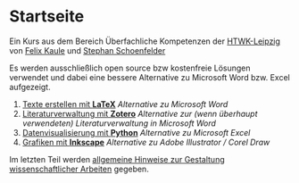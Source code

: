 # Startseite

Ein Kurs aus dem Bereich Überfachliche Kompetenzen der [HTWK-Leipzig](http://www.htwk-leipzig.de) von [Felix Kaule](https://fing.htwk-leipzig.de/fakultaet/wissenschaftliche-mitarbeitende/felix-kaule/) und [Stephan Schoenfelder](https://fing.htwk-leipzig.de/fakultaet/professuren/prof-stephan-schoenfelder/)

Es werden ausschließlich open source bzw kostenfreie Lösungen verwendet und dabei eine bessere Alternative zu Microsoft Word bzw. Excel aufgezeigt.

1. [Texte erstellen mit **LaTeX**](LaTeX/LaTeX_Uebersicht.md) *Alternative zu Microsoft Word* 
1. [Literaturverwaltung mit **Zotero**](Zotero/Zotero_Uebersicht.md) *Alternative zur (wenn überhaupt verwendeten) Literaturverwaltung in Microsoft Word* 
1. [Datenvisualisierung mit **Python**](Python/Python_Uebersicht.md) *Alternative zu Microsoft Excel* 
1. [Grafiken mit **Inkscape**](Inkscape/Inkscape_Uebersicht.md) *Alternative zu Adobe Illustrator / Corel Draw* 

Im letzten Teil werden [allgemeine Hinweise zur Gestaltung wissenschaftlicher Arbeiten](Hinweise_Abschlussarbeiten/Hinweise_Uebersicht.md) gegeben.